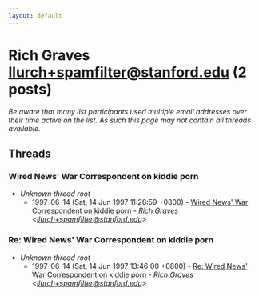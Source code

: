 ```yaml
---
layout: default
---
```


# Rich Graves <llurch+spamfilter@stanford.edu> (2 posts)

_Be aware that many list participants used multiple email addresses over their time active on the list. As such this page may not contain all threads available._

## Threads

### Wired News' War Correspondent on kiddie porn
+ _Unknown thread root_
  + 1997-06-14 (Sat, 14 Jun 1997 11:28:59 +0800) - [Wired News' War Correspondent on kiddie porn](/archive/1997/06/e5fe816cb77068d3acf55c1b740ee7866210672717a692a8725d2f70f0a2546c) - _Rich Graves \<llurch+spamfilter@stanford.edu\>_

### Re: Wired News' War Correspondent on kiddie porn
+ _Unknown thread root_
  + 1997-06-14 (Sat, 14 Jun 1997 13:46:00 +0800) - [Re: Wired News' War Correspondent on kiddie porn](/archive/1997/06/9eed1b4a7878394f80ce914230914bcb3c7d65f164dc16f354065f3d5421ce89) - _Rich Graves \<llurch+spamfilter@stanford.edu\>_


